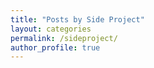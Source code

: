 ```yaml
---
title: "Posts by Side Project"
layout: categories
permalink: /sideproject/
author_profile: true
---
```









